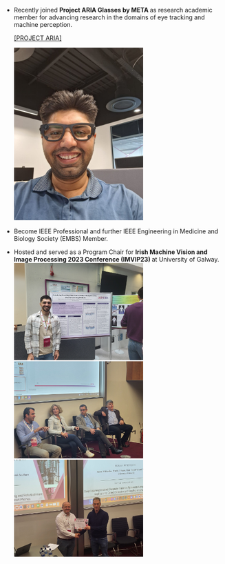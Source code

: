 - Recently joined <strong>Project ARIA Glasses by META </strong> as research academic member for advancing research in the domains of eye tracking and machine perception.

  </strong> [[PROJECT ARIA]](https://www.projectaria.com/)

  <img src="/static/assets/img/Aria.jpeg" alt="drawing" width="300"/>

- Become IEEE Professional and further IEEE Engineering in Medicine and Biology Society (EMBS) Member.
  
- Hosted and served as a Program Chair for <strong>Irish Machine Vision and Image Processing 2023 Conference (IMVIP23) </strong> at University of Galway.
  <img src="/static/assets/img/IMVIP23-5.jpg" alt="drawing" width="300"/>
  <img src="/static/assets/img/IMVIP23-6.jpg" alt="drawing" width="300"/>
  <img src="/static/assets/img/IMVIP23-7.jpg" alt="drawing" width="300"/>



